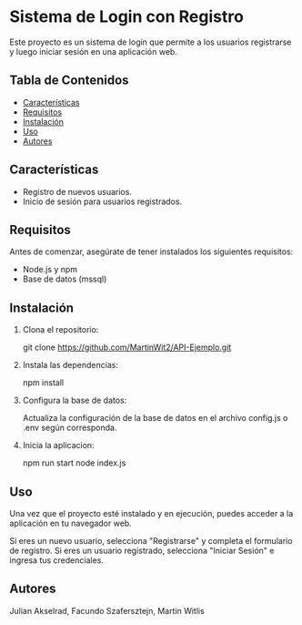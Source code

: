 # Sistema de Login con Registro

Este proyecto es un sistema de login que permite a los usuarios registrarse y luego iniciar sesión en una aplicación web.

## Tabla de Contenidos

- [Características](#características)
- [Requisitos](#requisitos)
- [Instalación](#instalación)
- [Uso](#uso)
- [Autores](#autores)

## Características

- Registro de nuevos usuarios.
- Inicio de sesión para usuarios registrados.

## Requisitos

Antes de comenzar, asegúrate de tener instalados los siguientes requisitos:

- Node.js y npm
- Base de datos (mssql)

## Instalación

1. Clona el repositorio:

   git clone https://github.com/MartinWit2/API-Ejemplo.git

2. Instala las dependencias:

    npm install

3. Configura la base de datos:

    Actualiza la configuración de la base de datos en el archivo config.js o .env según corresponda.

4. Inicia la aplicacion:

    npm run start
    node index.js

## Uso

Una vez que el proyecto esté instalado y en ejecución, puedes acceder a la aplicación en tu navegador web.

Si eres un nuevo usuario, selecciona "Registrarse" y completa el formulario de registro.
Si eres un usuario registrado, selecciona "Iniciar Sesión" e ingresa tus credenciales.

## Autores

Julian Akselrad, Facundo Szafersztejn, Martin Witlis
